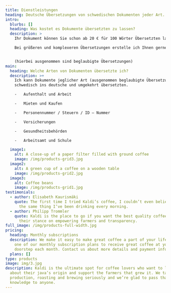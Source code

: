 ```yaml
---
title: Dienstleistungen
heading: Deutsche Übersetzungen von schwedischen Dokumenten jeder Art.
intro:
  blurbs: []
  heading: Was kostet es Dokumente übersetzten zu lassen?
  description: >
    Ihr Dokument können Sie schon ab 20 € für 100 Wörter Übersetzten lassen.

    Bei größeren und komplexeren Übersetzungen erstelle ich Ihnen gerne ein unverbindliches Angebot.


    (hierbei ausgenommen sind beglaubigte Übersetzungen)
main:
  heading: Welche Arten von Dokumenten übersetzte ich?
  description: >+
    Ich kann Dokumente jeglicher Art (ausgenommen beglaubigte Übersetzungen) von
    schwedisch ins deutsche und umgekehrt übersetzten.

    -	Aufenthalt und Arbeit

    -	Mieten und Kaufen

    -	Personennummer / Steuern / ID – Nummer

    -	Versicherungen

    -	Gesundheitsbehörden

    -	Arbeitsamt und Schule

  image1:
    alt: A close-up of a paper filter filled with ground coffee
    image: /img/products-grid3.jpg
  image2:
    alt: A green cup of a coffee on a wooden table
    image: /img/products-grid2.jpg
  image3:
    alt: Coffee beans
    image: /img/products-grid1.jpg
testimonials:
  - author: Elisabeth Kaurismäki
    quote: The first time I tried Kaldi’s coffee, I couldn’t even believe that was
      the same thing I’ve been drinking every morning.
  - author: Philipp Trommler
    quote: Kaldi is the place to go if you want the best quality coffee. I love
      their stance on empowering farmers and transparency.
full_image: /img/products-full-width.jpg
pricing:
  heading: Monthly subscriptions
  description: We make it easy to make great coffee a part of your life. Choose
    one of our monthly subscription plans to receive great coffee at your
    doorstep each month. Contact us about more details and payment info.
  plans: []
type: products
image: img/3.jpg
description: Kaldi is the ultimate spot for coffee lovers who want to learn
  about their java’s origin and support the farmers that grew it. We take coffee
  production, roasting and brewing seriously and we’re glad to pass that
  knowledge to anyone.
---
```

